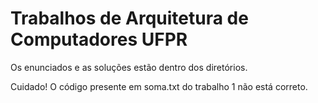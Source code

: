 # Trabalhos de Arquitetura de Computadores UFPR

Os enunciados e as soluções estão dentro dos diretórios.

Cuidado! O código presente em soma.txt do trabalho 1 não está correto.
